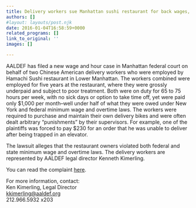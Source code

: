 ```yaml
---
title: Delivery workers sue Manhattan sushi restaurant for back wages, overtime pay
authors: []
#layout: layouts/post.njk
date: 2016-01-04T16:58:59+0000
related_programs: []
link_to_original: ''
images: []

---
```

AALDEF has filed a new wage and hour case in Manhattan federal court on behalf of two Chinese American delivery workers who were employed by Hamachi Sushi restaurant in Lower Manhattan. The workers combined were employed for five years at the restaurant, where they were grossly underpaid and subject to poor treatment. Both were on duty for 65 to 75 hours per week, with no sick days or option to take time off, yet were paid only $1,000 per month–well under half of what they were owed under New York and federal minimum wage and overtime laws. The workers were required to purchase and maintain their own delivery bikes and were often dealt arbitrary “punishments” by their supervisors. For example, one of the plaintiffs was forced to pay $230 for an order that he was unable to deliver after being trapped in an elevator.

The lawsuit alleges that the restaurant owners violated both federal and state minimum wage and overtime laws. The delivery workers are represented by AALDEF legal director Kenneth Kimerling.

You can read the complaint [here](/uploads/pdf/HamachiSushicomplaint.pdf).

For more information, contact:  
Ken Kimerling, Legal Director  
kkimerling@aaldef.org  
212\.966.5932 x203